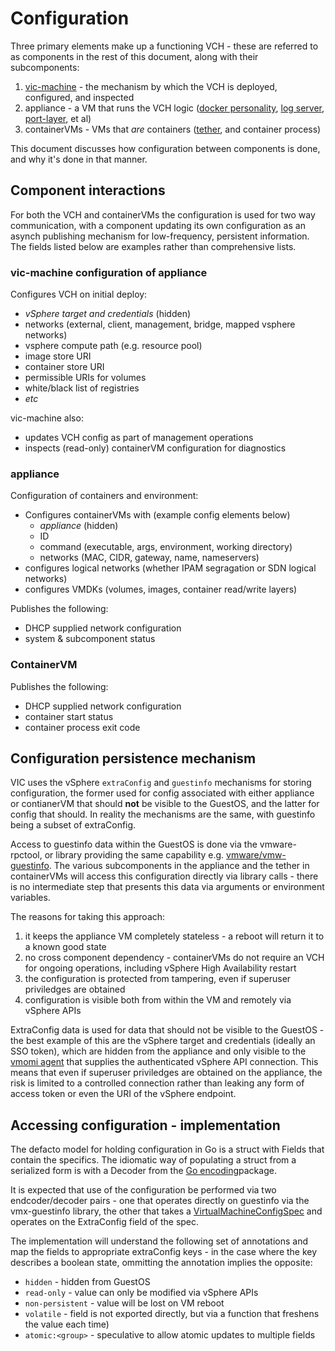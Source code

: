 # Configuration

Three primary elements make up a functioning VCH - these are referred to as components in the rest of this document, along with their subcomponents:

1. [vic-machine](vic-machine.md) - the mechanism by which the VCH is deployed, configured, and inspected
2. appliance - a VM that runs the VCH logic ([docker personality](docker-api-server.md), [log server](vicadmin.md), [port-layer](arch/vic-port-layer-overview.md), et al)
3. containerVMs - VMs that _are_ containers ([tether](tether.md), and container process)

This document discusses how configuration between components is done, and why it's done in that manner.

## Component interactions

For both the VCH and containerVMs the configuration is used for two way communication, with a component updating its own configuration as an asynch publishing mechanism for low-frequency, persistent information. The fields listed below are examples rather than comprehensive lists.

### vic-machine configuration of appliance


Configures VCH on initial deploy:
* _vSphere target and credentials_ (hidden)
* networks (external, client, management, bridge, mapped vsphere networks)
* vsphere compute path (e.g. resource pool)
* image store URI
* container store URI
* permissible URIs for volumes
* white/black list of registries
* _etc_

vic-machine also:
* updates VCH config as part of management operations
* inspects (read-only) containerVM configuration for diagnostics

### appliance

Configuration of containers and environment:
* Configures containerVMs with (example config elements below)
    * _appliance_ (hidden)
    * ID
    * command (executable, args, environment, working directory)
    * networks (MAC, CIDR, gateway, name, nameservers)
* configures logical networks (whether IPAM segragation or SDN logical networks)
* configures VMDKs (volumes, images, container read/write layers)

Publishes the following:
* DHCP supplied network configuration
* system & subcomponent status


### ContainerVM

Publishes the following:
* DHCP supplied network configuration
* container start status
* container process exit code


## Configuration persistence mechanism

VIC uses the vSphere `extraConfig` and `guestinfo` mechanisms for storing configuration, the former used for config associated with either appliance or contianerVM that should **not** be visible to the GuestOS, and the latter for config that should. In reality the mechanisms are the same, with guestinfo being a subset of extraConfig.

Access to guestinfo data within the GuestOS is done via the vmware-rpctool, or library providing the same capability e.g. [vmware/vmw-guestinfo](https://github.com/vmware/vmw-guestinfo/). The various subcomponents in the appliance and the tether in containerVMs will access this configuration directly via library calls - there is no intermediate step that presents this data via arguments or environment variables.

The reasons for taking this approach:

1. it keeps the appliance VM completely stateless - a reboot will return it to a known good state
2. no cross component dependency - containerVMs do not require an VCH for ongoing operations, including vSphere High Availability restart
3. the configuration is protected from tampering, even if superuser priviledges are obtained
4. configuration is visible both from within the VM and remotely via vSphere APIs

ExtraConfig data is used for data that should not be visible to the GuestOS - the best example of this are the vSphere target and credentials (ideally an SSO token), which are hidden from the appliance and only visible to the [vmomi agent](components.md#vmomi-authenticating-agent) that supplies the authenticated vSphere API connection. This means that even if superuser priviledges are obtained on the appliance, the risk is limited to a controlled connection rather than leaking any form of access token or even the URI of the vSphere endpoint.


## Accessing configuration - implementation

The defacto model for holding configuration in Go is a struct with Fields that contain the specifics. The idiomatic way of populating a struct from a serialized form is with a Decoder from the [Go encoding](https://golang.org/pkg/encoding/)package.

It is expected that use of the configuration be performed via two endcoder/decoder pairs - one that operates directly on guestinfo via the vmx-guestinfo library, the other that takes a [VirtualMachineConfigSpec](pubs.vmware.com/vsphere-60/topic/com.vmware.wssdk.apiref.doc/vim.vm.ConfigSpec.html) and operates on the ExtraConfig field of the spec.

The implementation will understand the following set of annotations and map the fields to appropriate extraConfig keys - in the case where the key describes a boolean state, ommitting the annotation implies the opposite:
* `hidden` - hidden from GuestOS
* `read-only` - value can only be modified via vSphere APIs
* `non-persistent` - value will be lost on VM reboot
* `volatile` - field is not exported directly, but via a function that freshens the value each time)
* `atomic:<group>` - speculative to allow atomic updates to multiple fields
